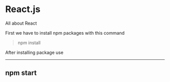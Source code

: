# React.js
All about React

First we have to install npm packages with this command

> npm install

After installing package use

---
npm start
---
